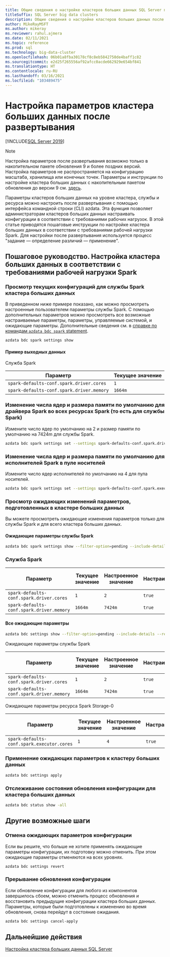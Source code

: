 ```yaml
---
title: Общие сведения о настройке кластеров больших данных SQL Server после развертывания
titleSuffix: SQL Server big data clusters
description: Общие сведения о настройке кластеров больших данных после развертывания
author: MikeRayMSFT
ms.author: mikeray
ms.reviewer: rahul.ajmera
ms.date: 02/11/2021
ms.topic: reference
ms.prod: sql
ms.technology: big-data-cluster
ms.openlocfilehash: 06b01a8fba30178cf8c8eb5842750de4baff1c82
ms.sourcegitcommit: e2d25f265556af92afcc0acde662929e654bf841
ms.translationtype: HT
ms.contentlocale: ru-RU
ms.lasthandoff: 03/16/2021
ms.locfileid: "103489475"
---
```

# <a name="how-to-configure-bdc-settings-post-deployment"></a>Настройка параметров кластера больших данных после развертывания

[!INCLUDE[SQL Server 2019](../includes/applies-to-version/sqlserver2019.md)]

> [!NOTE]
> Настройка параметров после развертывания возможно только в накопительном пакете обновления 9 и более поздних версий. Настройка параметров не распространяется на конфигурацию масштаба, хранилища или конечных точек. Параметры и инструкции по настройке кластера больших данных с накопительным пакетом обновления до версии 9 см. [здесь](configure-bdc-pre-configuration.md).

Параметры кластеров больших данных на уровне кластера, службы и ресурса можно настроить после развертывания с помощью интерфейса командной строки (CLI) azdata. Эта функция позволяет администраторам кластеров больших данных настраивать конфигурации в соответствии с требованиями рабочих нагрузок. В этой статье приводятся пошаговые инструкции по настройке кластера больших данных в соответствии с требованиями рабочей нагрузки Spark. Для настройки после развертывания используется процесс "задание — определение различий — применение".

## <a name="step-by-step-configure-bdc-to-meet-your-spark-workload-requirements"></a>Пошаговое руководство. Настройка кластера больших данных в соответствии с требованиями рабочей нагрузки Spark

### <a name="view-the-current-configurations-of-the-big-data-cluster-spark-service"></a>Просмотр текущих конфигураций для службы Spark кластера больших данных
В приведенном ниже примере показано, как можно просмотреть настроенные пользователем параметры службы Spark. С помощью дополнительных параметров можно просмотреть все возможные настраиваемые параметры, параметры, управляемые системой, и ожидающие параметры. Дополнительные сведения см. в [справке по командам `azdata bdc spark` statement](../azdata/reference/reference-azdata-bdc-spark-statement.md).

```bash
azdata bdc spark settings show
```
#### <a name="sample-output"></a>Пример выходных данных
Служба Spark 

|Параметр|Текущее значение|
| --- | --- |
|`spark-defaults-conf.spark.driver.cores`|`1` |
|`spark-defaults-conf.spark.driver.memory`|`1664m` |

### <a name="change-the-default-number-of-cores-and-memory-for-the-spark-driver-across-all-resources-with-spark-ie-for-the-spark-service"></a>Изменение числа ядер и размера памяти по умолчанию для драйвера Spark во всех ресурсах Spark (то есть для службы Spark)
Измените число ядер по умолчанию на 2 и размер памяти по умолчанию на 7424m для службы Spark.

```bash
azdata bdc spark settings set --settings spark-defaults-conf.spark.driver.cores=2,spark-defaults-conf.spark.driver.memory=7424m
```

### <a name="change-the-default-number-of-cores-and-memory-for-the-spark-executors-in-the-storage-pool"></a>Изменение числа ядер и размера памяти по умолчанию для исполнителей Spark в пуле носителей
Измените число ядер исполнителей по умолчанию на 4 для пула носителей.

```bash
azdata bdc spark settings set --settings spark-defaults-conf.spark.executor.cores=4 --resource=storage-0
```

### <a name="view-the-pending-settings-changes-staged-in-the-bdc"></a>Просмотр ожидающих изменений параметров, подготовленных в кластере больших данных
Вы можете просмотреть ожидающие изменения параметров только для службы Spark и для всего кластера больших данных.

#### <a name="pending-spark-service-settings"></a>Ожидающие параметры службы Spark
```bash
azdata bdc spark settings show --filter-option=pending --include-details
```

### <a name="spark-service"></a>Служба Spark

|Параметр|Текущее значение|Настроенное значение|Настраивается|Настроено |Время последнего изменения|
| --- | --- | --- | --- | --- | --- |
|`spark-defaults-conf.spark.driver.cores`|`1`| `2` | `true` | `true` |
|`spark-defaults-conf.spark.driver.memory`|`1664m`| `7424m` | `true` | `true` |

#### <a name="all-pending-settings"></a>Все ожидающие параметры
```bash
azdata bdc settings show --filter-option=pending --include-details --recursive
```

Ожидающие параметры службы Spark

|Параметр|Текущее значение|Настроенное значение|Настраивается|Настроено|Время последнего изменения|
| --- | --- | --- | --- | --- | --- |
|`spark-defaults-conf.spark.driver.cores`|`1`| `2` | `true` | `true` |
|`spark-defaults-conf.spark.driver.memory`|`1664m`| `7424m` | `true` | `true` |

Ожидающие параметры ресурса Spark Storage-0

|Параметр|Текущее значение|Настроенное значение|Настраивается|Настроено|Время последнего изменения|
| --- | --- | --- | --- | --- | --- |
|`spark-defaults-conf.spark.executor.cores`|`1`| `4` | `true` | `true` |

### <a name="apply-the-pending-settings-to-the-bdc"></a>Применение ожидающих параметров к кластеру больших данных

```bash
azdata bdc settings apply
```

### <a name="monitor-the-status-of-the-bdc-configuration-update"></a>Отслеживание состояния обновления конфигурации для кластера больших данных

```bash
azdata bdc status show -all
```

## <a name="optional-steps"></a>Другие возможные шаги

### <a name="revert-pending-configuration-settings"></a>Отмена ожидающих параметров конфигурации

Если вы решите, что больше не хотите применять ожидающие параметры конфигурации, их подготовку можно отменить. При этом ожидающие параметры отменяются на всех уровнях.

```bash
azdata bdc settings revert
```

### <a name="abort-the-configuration-upgrade"></a>Прерывание обновления конфигурации

Если обновление конфигурации для любого из компонентов завершилось сбоем, можно отменить процесс обновления и восстановить предыдущие конфигурации кластера больших данных. Параметры, которые были подготовлены к изменению во время обновления, снова перейдут в состояние ожидания.

```bash
azdata bdc settings cancel-apply
```

## <a name="next-steps"></a>Дальнейшие действия

[Настройка кластера больших данных SQL Server](configure-bdc-overview.md)
